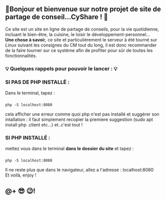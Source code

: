 ## ​👋 ​Bonjour et bienvenue sur notre projet de site de partage de conseil...CyShare ! 👋​

Ce site est un site en ligne de partage de conseils, pour la vie quotidienne, incluant le bien-être, la cuisine, le loisir le développement-personnel...  
**Une chose à savoi**r, ce site et particulièrement le serveur à été tourné sur _Linux_ suivant les consignes du CM tout du long, il est donc recommander de la faire tourner sur ce système afin de profiter pour sûr de toutes les fonctionnalités.

  
### 💡​ Quelques rappels pour pouvoir le lancer : 💡​  

### SI PAS DE PHP INSTALLÉ :  
Dans le terminal, tapez :
###
    php -S localhost:8080
cela afficher une erreur comme quoi php n'est pas installé et suggérer son intallation : il faut simplement recopier la premiere suggestion (sudo apt install php .client etc...)
et..c'est tout !


### SI PHP INSTALLÉ :
mettez vous dans le terminal **dans le dossier du site**
et tapez : 
###
    php -S localhost:8080

Il ne reste plus que dans le navigateur, allez a l'adresse : localhost:8080  
Et voilà, enjoy !


  
## @+ 😎​ 😉​!
